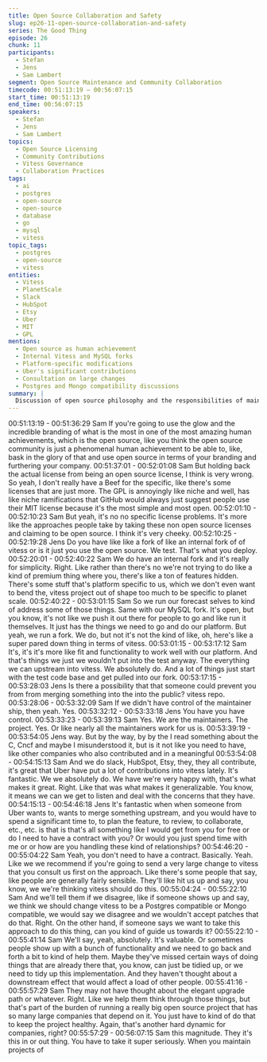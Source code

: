 ```yaml
---
title: Open Source Collaboration and Safety
slug: ep26-11-open-source-collaboration-and-safety
series: The Good Thing
episode: 26
chunk: 11
participants:
  - Stefan
  - Jens
  - Sam Lambert
segment: Open Source Maintenance and Community Collaboration
timecode: 00:51:13:19 – 00:56:07:15
start_time: 00:51:13:19
end_time: 00:56:07:15
speakers:
  - Stefan
  - Jens
  - Sam Lambert
topics:
  - Open Source Licensing
  - Community Contributions
  - Vitess Governance
  - Collaboration Practices
tags:
  - ai
  - postgres
  - open-source
  - open-source
  - database
  - go
  - mysql
  - vitess
topic_tags:
  - postgres
  - open-source
  - vitess
entities:
  - Vitess
  - PlanetScale
  - Slack
  - HubSpot
  - Etsy
  - Uber
  - MIT
  - GPL
mentions:
  - Open source as human achievement
  - Internal Vitess and MySQL forks
  - Platform-specific modifications
  - Uber's significant contributions
  - Consultation on large changes
  - Postgres and Mongo compatibility discussions
summary: |
  Discussion of open source philosophy and the responsibilities of maintaining large-scale projects like Vitess. Covers how PlanetScale manages internal forks while contributing upstream, and their approach to community collaboration with companies like Uber, Slack, and others.
---
```


00:51:13:19 - 00:51:36:29
Sam
If you're going to use the glow and the incredible branding of what is the most in one of the most
amazing human achievements, which is the open source, like you think the open source
community is just a phenomenal human achievement to be able to, like, bask in the glory of that
and use open source in terms of your branding and furthering your company.
00:51:37:01 - 00:52:01:08
Sam
But holding back the actual license from being an open source license, I think is very wrong. So
yeah, I don't really have a Beef for the specific, like there's some licenses that are just more.
The GPL is annoyingly like niche and well, has like niche ramifications that GitHub would always
just suggest people use their MIT license because it's the most simple and most open.
00:52:01:10 - 00:52:10:23
Sam
But yeah, it's no no specific license problems. It's more like the approaches people take by
taking these non open source licenses and claiming to be open source. I think it's very cheeky.
00:52:10:25 - 00:52:19:28
Jens
Do you have like like a fork of like an internal fork of of vitess or is it just you use the open
source. We test. That's what you deploy.
00:52:20:01 - 00:52:40:22
Sam
We do have an internal fork and it's really for simplicity. Right. Like rather than there's no we're
not trying to do like a kind of premium thing where you, there's like a ton of features hidden.
There's some stuff that's platform specific to us, which we don't even want to bend the, vitess
project out of shape too much to be specific to planet scale.
00:52:40:22 - 00:53:01:15
Sam
So we run our forecast selves to kind of address some of those things. Same with our MySQL
fork. It's open, but you know, it's not like we push it out there for people to go and like run it
themselves. It just has the things we need to go and do our platform. But yeah, we run a fork.
We do, but not it's not the kind of like, oh, here's like a super pared down thing in terms of
vitess.
00:53:01:15 - 00:53:17:12
Sam
It's, it's it's more like fit and functionality to work well with our platform. And that's things we just
we wouldn't put into the test anyway. The everything we can upstream into vitess. We absolutely
do. And a lot of things just start with the test code base and get pulled into our fork.
00:53:17:15 - 00:53:28:03
Jens
Is there a possibility that that someone could prevent you from from merging something into the
into the public? vitess repo.
00:53:28:06 - 00:53:32:09
Sam
If we didn't have control of the maintainer ship, then yeah. Yes.
00:53:32:12 - 00:53:33:18
Jens
You have you have control.
00:53:33:23 - 00:53:39:13
Sam
Yes. We are the maintainers. The project. Yes. Or like nearly all the maintainers work for us is.
00:53:39:19 - 00:53:54:05
Jens
way.
But by the way, by by the I read something about the C, Cncf and maybe I misunderstood it, but
is it not like you need to have, like other companies who also contributed and in a meaningful
00:53:54:08 - 00:54:15:13
Sam
And we do slack, HubSpot, Etsy, they, they all contribute, it's great that Uber have put a lot of
contributions into vitess lately. It's fantastic. We we absolutely do. We have we're very happy
with, that's what makes it great. Right. Like that was what makes it generalizable. You know, it
means we can we get to listen and deal with the concerns that they have.
00:54:15:13 - 00:54:46:18
Jens
It's fantastic when when someone from Uber wants to, wants to merge something upstream,
and you would have to spend a significant time to, to plan the feature, to review, to collaborate,
etc., etc. is that is that's all something like I would get from you for free or do I need to have a
contract with you? Or would you just spend time with me or or how are you handling these kind
of relationships?
00:54:46:20 - 00:55:04:22
Sam
Yeah, you don't need to have a contract. Basically. Yeah. Like we we recommend if you're going
to send a very large change to vitess that you consult us first on the approach. Like there's
some people that say, like people are generally fairly sensible. They'll like hit us up and say, you
know, we we're thinking vitess should do this.
00:55:04:24 - 00:55:22:10
Sam
And we'll tell them if we disagree, like if someone shows up and say, we think we should change
vitess to be a Postgres compatible or Mongo compatible, we would say we disagree and we
wouldn't accept patches that do that. Right. On the other hand, if someone says we want to take
this approach to do this thing, can you kind of guide us towards it?
00:55:22:10 - 00:55:41:14
Sam
We'll say, yeah, absolutely. It's valuable. Or sometimes people show up with a bunch of
functionality and we need to go back and forth a bit to kind of help them. Maybe they've missed
certain ways of doing things that are already there that, you know, can just be tidied up, or we
need to tidy up this implementation. And they haven't thought about a downstream effect that
would affect a load of other people.
00:55:41:16 - 00:55:57:29
Sam
They may not have thought about the elegant upgrade path or whatever. Right. Like we help
them think through those things, but that's part of the burden of running a really big open source
project that has so many large companies that depend on it. You just have to kind of do that to
keep the project healthy. Again, that's another hard dynamic for companies, right?
00:55:57:29 - 00:56:07:15
Sam
this magnitude.
They it's this in or out thing. You have to take it super seriously. When you maintain projects of